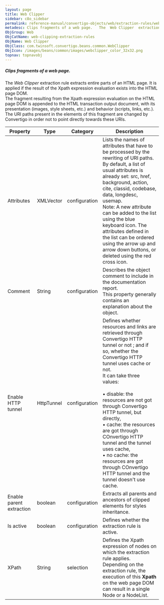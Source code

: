 ```yaml
---
layout: page
title: Web Clipper
sidebar: c8o_sidebar
permalink: reference-manual/convertigo-objects/web/extraction-rules/web-clipping-extraction-rules/web-clipper/
metadesc: Clips fragments of a web page.   The  Web Clipper  extraction rule extracts entire parts of an HTML page. It is applied if the result of the Xpath exp
ObjGroup: Web
ObjCatName: web-clipping-extraction-rules
ObjName: Web Clipper
ObjClass: com.twinsoft.convertigo.beans.common.WebClipper
ObjIcon: /images/beans/common/images/webclipper_color_32x32.png
topnav: topnavobj
---
```

##### Clips fragments of a web page. 

The <i>Web Clipper</i> extraction rule extracts entire parts of an HTML page. It is applied if the result of the Xpath expression evaluation exists into the HTML page DOM. <br/>The fragment resulting from the Xpath expression evaluation on the HTML page DOM is appended to the HTML transaction output document, with its presentation (images, style sheets, etc.) and behavior (scripts, links, etc.). The URI paths present in the elements of this fragment are changed by Convertigo in order not to point directly towards these URIs.

Property | Type | Category | Description
--- | --- | --- | ---
Attributes | XMLVector | configuration | Lists the names of attributes that have to be processed by the rewriting of URI paths.<br/>By default, a list of usual attributes is already set: <span class="computer">src</span>, <span class="computer">href</span>, <span class="computer">background</span>, <span class="computer">action</span>, <span class="computer">cite</span>, <span class="computer">classid</span>, <span class="computer">codebase</span>, <span class="computer">data</span>, <span class="computer">longdesc</span>, <span class="computer">usemap</span>.<br/><span class="orangetwinsoft">Note:</span> A new attribute can be added to the list using the blue keyboard icon. The attributes defined in the list can be ordered using the arrow up and arrow down buttons, or deleted using the red cross icon.
Comment | String | configuration | Describes the object comment to include in the documentation report.<br/>This property generally contains an explanation about the object.
Enable HTTP tunnel | HttpTunnel | configuration | Defines whether resources and links are retrieved through Convertigo HTTP tunnel or not ; and if so, whether the Convertigo HTTP tunnel uses cache or not.<br/>It can take three values:<br/><br/>• <span class="computer">disable</span>: the resources are not got through Convertigo HTTP tunnel, but directly,<br/>• <span class="computer">cache</span>: the resources are got through COnvertigo HTTP tunnel and the tunnel uses cache,<br/>• <span class="computer">no cache</span>: the resources are got through COnvertigo HTTP tunnel and the tunnel doesn't use cache.<br/>
Enable parent extraction | boolean | configuration | Extracts all parents and ancestors of clipped elements for styles inheritance.
Is active | boolean | configuration | Defines whether the extraction rule is active.
XPath | String | selection | Defines the Xpath expression of nodes on which the extraction rule applies.<br/>Depending on the extraction rule, the execution of this <b>Xpath</b> on the web page DOM can result in a single <span class="computer">Node</span> or a <span class="computer">NodeList</span>.
